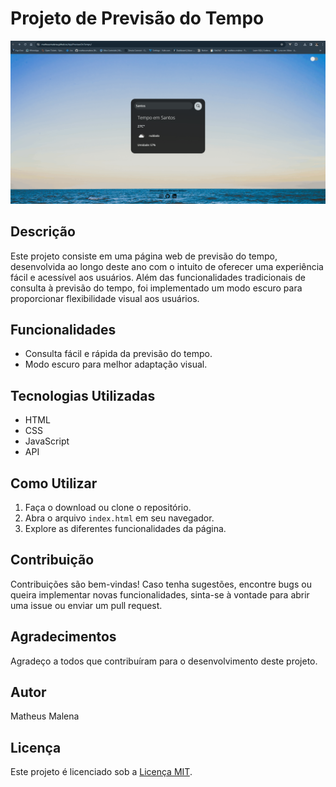 # Projeto de Previsão do Tempo

![Previsão do Tempo](/fotos/Animação-previsao-tempo.gif)

## Descrição

Este projeto consiste em uma página web de previsão do tempo, desenvolvida ao longo deste ano com o intuito de oferecer uma experiência fácil e acessível aos usuários. Além das funcionalidades tradicionais de consulta à previsão do tempo, foi implementado um modo escuro para proporcionar flexibilidade visual aos usuários.

## Funcionalidades

- Consulta fácil e rápida da previsão do tempo.
- Modo escuro para melhor adaptação visual.

## Tecnologias Utilizadas

- HTML
- CSS
- JavaScript
- API

## Como Utilizar

1. Faça o download ou clone o repositório.
2. Abra o arquivo `index.html` em seu navegador.
3. Explore as diferentes funcionalidades da página.

## Contribuição

Contribuições são bem-vindas! Caso tenha sugestões, encontre bugs ou queira implementar novas funcionalidades, sinta-se à vontade para abrir uma issue ou enviar um pull request.

## Agradecimentos

Agradeço a todos que contribuíram para o desenvolvimento deste projeto.

## Autor

Matheus Malena

## Licença

Este projeto é licenciado sob a [Licença MIT](LICENSE).
